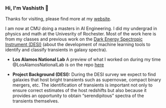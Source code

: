 ### Hi, I'm Vashisth 👋

Thanks for visiting, please find more at my [website](https://vashistht.github.io/). 

I am now at CMU doing a masters in AI Engineering. I did my undergrad in physics and math at the Univesrity of Rochester. Most of the work here is from my classes and previous work on the [Dark Energy Spectropic Instrument (DESI)](https://www.desi.lbl.gov) (about the development of machine learning tools to identify and classify transients in galaxy spectra).

- **Los Alamos National Lab** A preview of what I worked on during my time @LosAlamosNationalLab is on the repo [here](https://github.com/Vashistht/Vashistht/blob/master/LANL_preview.ipynb)

- <strong>Project Background (DESI):</strong> During the DESI survey we expect to find galaxies that host bright transients such as supernovae, compact binary mergers, etc. The identification of transients is important not only to ensure correct estimates of the host redshifts but also because it provides an opportunity to obtain “serendipitous” spectra of the transients themselves.<be>

<!--
I am now at CMU doing a masters in AI Engineering. I did my undergrad in physics and math at the Univesrity of Rochester. Most of the work here is from my classes and previous work on the [Dark Energy Spectropic Instrument (DESI)](https://www.desi.lbl.gov) (about the development of machine learning tools to identify and classify transients in galaxy spectra).


- **Current: Speculative Decoding for Faster LLM Inference:**
I am currently working on speculative decoding and the work is advised by Professor Beidi Chen.


 
- **Los Alamos National Lab** A preview of what I worked on during my time @LosAlamosNationalLab is on the repo [here](https://github.com/Vashistht/Vashistht/blob/master/LANL_preview.ipynb)

- <strong>Project Background (DESI):</strong> During the DESI survey we expect to find galaxies that host bright transients such as supernovae, compact binary mergers, etc. The identification of transients is important not only to ensure correct estimates of the host redshifts but also because it provides an opportunity to obtain “serendipitous” spectra of the transients themselves.<br>


- 📫 How to reach me: [Linkedin](https://www.linkedin.com/in/vashistht/), Email: vashisth.vt@gmail.com
-->

<!--
**Vashistht/Vashistht** is a ✨ _special_ ✨ repository because its `README.md` (this file) appears on your GitHub profile.
### Hi there 👋
Here are some ideas to get you started:

- 🔭 I’m currently working on ...
- 🌱 I’m currently learning ...
- 👯 I’m looking to collaborate on ...
- 🤔 I’m looking for help with ...
- 💬 Ask me about ...
- 📫 How to reach me: ...
<a href="https://www.linkedin.com/in/vashisth-t-a6a574129"><img src="https://img.shields.io/badge/LinkedIn--_.svg?style=social&logo=linkedin" alt="LinkedIn">
  <img src="https://img.shields.io/badge/vtiwari2@u.rochester.edu--_.svg?style=social&logo=gmail" alt="Gmail">
- 😄 Pronouns: ...
- ⚡ Fun fact: ...
-->

